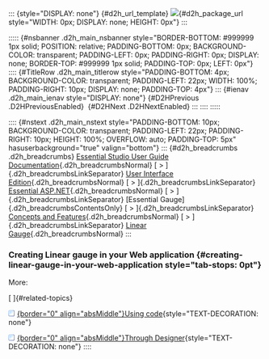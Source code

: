 ::: {style="DISPLAY: none"}
[](ms-xhelp:///?Id=d2h_url_template){#d2h_url_template} ![](!package_url!){#d2h_package_url style="WIDTH: 0px; DISPLAY: none; HEIGHT: 0px"}
:::

::::: {#nsbanner .d2h_main_nsbanner style="BORDER-BOTTOM: #999999 1px solid; POSITION: relative; PADDING-BOTTOM: 0px; BACKGROUND-COLOR: transparent; PADDING-LEFT: 0px; PADDING-RIGHT: 0px; DISPLAY: none; BORDER-TOP: #999999 1px solid; PADDING-TOP: 0px; LEFT: 0px"}
:::: {#TitleRow .d2h_main_titlerow style="PADDING-BOTTOM: 4px; BACKGROUND-COLOR: transparent; PADDING-LEFT: 22px; WIDTH: 100%; PADDING-RIGHT: 10px; DISPLAY: none; PADDING-TOP: 4px"}
::: {#ienav .d2h_main_ienav style="DISPLAY: none"}
[](ms-xhelp:///?Id=15dd93a6-7504-4bfb-9f6b-754186bef8cb){#D2HPrevious .D2HPreviousEnabled}  [](ms-xhelp:///?Id=e46ac5ed-5ef1-473f-b753-2f8fbadcdb05){#D2HNext .D2HNextEnabled}
:::
::::
:::::

:::: {#nstext .d2h_main_nstext style="PADDING-BOTTOM: 10px; BACKGROUND-COLOR: transparent; PADDING-LEFT: 22px; PADDING-RIGHT: 10px; HEIGHT: 100%; OVERFLOW: auto; PADDING-TOP: 5px" hasuserbackground="true" valign="bottom"}
::: {#d2h_breadcrumbs .d2h_breadcrumbs}
[Essential Studio User Guide Documentation](ms-xhelp:///?Id=12457748-09e3-4d74-a240-8e049cedf030){.d2h_breadcrumbsNormal} [ \> ]{.d2h_breadcrumbsLinkSeparator} [User Interface Edition](ms-xhelp:///?Id=c29296b7-531c-413b-a0ec-488ca1f7f669){.d2h_breadcrumbsNormal} [ \> ]{.d2h_breadcrumbsLinkSeparator} [Essential ASP.NET](ms-xhelp:///?Id=25c35330-c127-4dad-9a92-ed79dc7261a6){.d2h_breadcrumbsNormal} [ \> ]{.d2h_breadcrumbsLinkSeparator} [Essential Gauge]{.d2h_breadcrumbsContentsOnly} [ \> ]{.d2h_breadcrumbsLinkSeparator} [Concepts and Features](ms-xhelp:///?Id=071561c1-cde5-4272-ad2b-e81a94f42438){.d2h_breadcrumbsNormal} [ \> ]{.d2h_breadcrumbsLinkSeparator} [Linear Gauge](ms-xhelp:///?Id=15dd93a6-7504-4bfb-9f6b-754186bef8cb){.d2h_breadcrumbsNormal}
:::

### Creating Linear gauge in your Web application {#creating-linear-gauge-in-your-web-application style="tab-stops: 0pt"}

More:

[ ]{#related-topics}

[![](button.gif){border="0" align="absMiddle"}Using code](ms-xhelp:///?Id=01d0ee7b-87c5-4a6d-ae0f-268785507971){style="TEXT-DECORATION: none"}

[![](button.gif){border="0" align="absMiddle"}Through Designer](ms-xhelp:///?Id=81eeb906-db94-4582-94c6-68617af9a748){style="TEXT-DECORATION: none"}
::::
